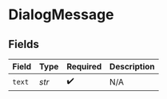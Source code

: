 # DialogMessage


## Fields

| Field              | Type               | Required           | Description        |
| ------------------ | ------------------ | ------------------ | ------------------ |
| `text`             | *str*              | :heavy_check_mark: | N/A                |